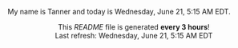 My name is Tanner and today is Wednesday, June 21, 5:15 AM EDT.

<p align="center">This <i>README</i> file is generated <b>every 3 hours</b>!</br>Last refresh: Wednesday, June 21, 5:15 AM EDT<br /></p>
